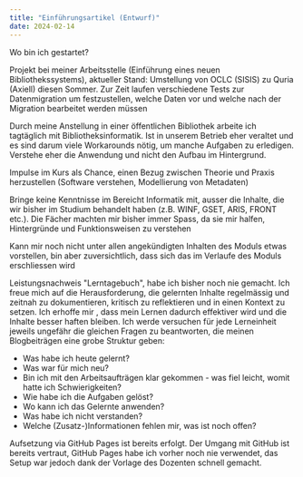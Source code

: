 ```yaml
---
title: "Einführungsartikel (Entwurf)"
date: 2024-02-14
---
```


Wo bin ich gestartet?

Projekt bei meiner Arbeitsstelle (Einführung eines neuen Bibliothekssystems), aktueller Stand: Umstellung von OCLC (SISIS) zu Quria (Axiell) diesen Sommer. Zur Zeit laufen verschiedene Tests zur Datenmigration um festzustellen, welche Daten vor und welche nach der Migration bearbeitet werden müssen

Durch meine Anstellung in einer öffentlichen Bibliothek arbeite ich tagtäglich mit Bibliotheksinformatik. Ist in unserem Betrieb eher veraltet und es sind darum viele Workarounds nötig, um manche Aufgaben zu erledigen. Verstehe eher die Anwendung und nicht den Aufbau im Hintergrund.

Impulse im Kurs als Chance, einen Bezug zwischen Theorie und Praxis herzustellen (Software verstehen, Modellierung von Metadaten)

Bringe keine Kenntnisse im Bereicht Informatik mit, ausser die Inhalte, die wir bisher im Studium behandelt haben (z.B. WINF, GSET, ARIS, FRONT etc.). Die Fächer machten mir bisher immer Spass, da sie mir halfen, Hintergründe und Funktionsweisen zu verstehen

Kann mir noch nicht unter allen angekündigten Inhalten des Moduls etwas vorstellen, bin aber zuversichtlich, dass sich das im Verlaufe des Moduls erschliessen wird

Leistungsnachweis "Lerntagebuch", habe ich bisher noch nie gemacht. Ich freue mich auf die Herausforderung, die gelernten Inhalte regelmässig und zeitnah zu dokumentieren, kritisch zu reflektieren und in einen Kontext zu setzen. Ich erhoffe mir , dass mein Lernen dadurch effektiver wird und die Inhalte besser haften bleiben. Ich werde versuchen für jede Lerneinheit jeweils ungefähr die gleichen Fragen zu beantworten, die meinen Blogbeiträgen eine grobe Struktur geben:

- Was habe ich heute gelernt?
- Was war für mich neu?
- Bin ich mit den Arbeitsaufträgen klar gekommen - was fiel leicht, womit hatte ich Schwierigkeiten?
- Wie habe ich die Aufgaben gelöst?
- Wo kann ich das Gelernte anwenden?
- Was habe ich nicht verstanden?
- Welche (Zusatz-)Informationen fehlen mir, was ist noch offen?

Aufsetzung via GitHub Pages ist bereits erfolgt. Der Umgang mit GitHub ist bereits vertraut, GitHub Pages habe ich vorher noch nie verwendet, das Setup war jedoch dank der Vorlage des Dozenten schnell gemacht.


